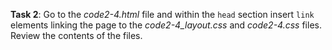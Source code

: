 **Task 2**: Go to the _code2-4.html_ file and within the `head` section insert `link` elements linking the page to the _code2-4_layout.css_ and _code2-4.css_ files. Review the contents of the files.
